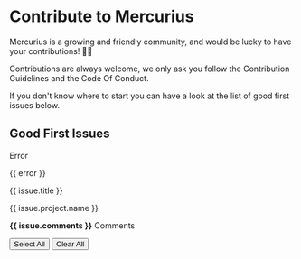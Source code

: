 # Contribute to Mercurius

Mercurius is a growing and friendly community, and would be lucky to have your contributions! 🙇‍♂️

Contributions are always welcome, we only ask you follow the Contribution Guidelines and the Code Of Conduct.

If you don't know where to start you can have a look at the list of good first issues below.

## Good First Issues

<div id="issues">
  <div v-if="loading" class="spinner"></div>
  <div v-if="error" class="message is-danger">
    <div class="message-header">
      <p>Error</p>
    </div>
    <div class="message-body">{{ error }}</div>
  </div>
  <div v-if="issues.length > 0" class="issues">
    <div v-for="issue in filteredIssues" class="good-issue">
      <div class="card">
        <div class="card-content">
          <div class="media">
            <div class="media-content">
              <p class="title is-4">
                <a :href="issue.url">{{ issue.title }}</a>
              </p>
              <p class="subtitle is-6">
                <a :href="issue.project.url">{{ issue.project.name }}</a>
              </p>
              <p>
                <strong>{{ issue.comments }}</strong>
                <span> Comments</span>
              </p>
            </div>
          </div>
        </div>
      </div>
    </div>
  </div>
  <div v-if="Object.keys(projects).length > 0" class="project-filters">
    <!-- <label v-for="(project, name) in projects" class="panel-block checkbox">
      <input :type="checkbox" :checked="project.selected" @change="toggleProject(name, $event.target.checked)" />
      <span>{{ name }} <span class="has-text-grey-light">({{ project.count }})</span></span>
    </label> -->
    <button @click="_toggleProjects(true)">Select All</button>
    <button @click="_toggleProjects(false)">Clear All</button>
  </div>
</div>
